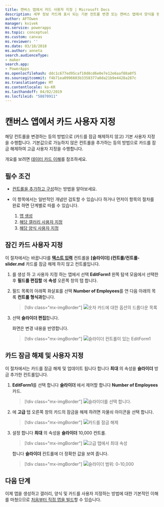 ```yaml
---
title: 캔버스 앱에서 카드 사용자 지정 | Microsoft Docs
description: 세부 정보 카드에 표시 되는 기본 컨트롤 변경 또는 캔버스 앱에서 양식을 편집
author: AFTOwen
manager: kvivek
ms.service: powerapps
ms.topic: conceptual
ms.custom: canvas
ms.reviewer: ''
ms.date: 03/18/2018
ms.author: anneta
search.audienceType:
- maker
search.app:
- PowerApps
ms.openlocfilehash: ddc1c677ed95caf10d8cd6e0e7e12e6aaf88a0f5
ms.sourcegitcommit: f4b71ea0996603b3358377a0da21b9e4428a287c
ms.translationtype: MT
ms.contentlocale: ko-KR
ms.lasthandoff: 04/02/2019
ms.locfileid: "58870911"
---
```

# <a name="customize-a-card-in-a-canvas-app"></a>캔버스 앱에서 카드 사용자 지정

해당 컨트롤을 변경하는 등의 방법으로 (카드를 잠금 해제하지 않고) 기본 사용자 지정 을 수행합니다. 기본값으로 가능하지 않은 컨트롤을 추가하는 등의 방법으로 카드를 잠금 해제하여 고급 사용자 지정을 수행합니다.

개요를 보려면 [데이터 카드 이해](working-with-cards.md)를 참조하세요.

## <a name="prerequisites"></a>필수 조건

- [컨트롤을 추가하고 구성](add-configure-controls.md)하는 방법을 알아보세요.
- 이 항목에서는 일반적인 개념만 검토할 수 있습니다 하거나 먼저이 항목의 절차를 완료 하면 단계별로 따를 수 있습니다.

    1. [앱 생성](data-platform-create-app.md)
    1. [해당 갤러리 사용자 지정](customize-layout-sharepoint.md)
    1. [해당 양식 사용자 지정](customize-forms-sharepoint.md)

## <a name="customize-a-locked-card"></a>잠긴 카드 사용자 지정

이 절차에서는 바꿉니다를 **[텍스트 입력](controls/control-text-input.md)** 컨트롤을 **[슬라이더] (컨트롤/컨트롤-slider.md** 카드를 잠금 해제 하지 않고 컨트롤입니다.

1. 를 생성 하 고 사용자 지정 하는 앱에서 선택 **EditForm1** 왼쪽 탐색 모음에서 선택한 후 **필드를 편집할** 에 **속성** 오른쪽 창의 탭 합니다.

1. 필드 목록의 아래쪽 화살표를 선택 **Number of Employees**를 연 다음 아래의 목록 **컨트롤 형식과**합니다.

    > [!div class="mx-imgBorder"]
    > ![숫자 카드에 대한 옵션의 드롭다운 목록](./media/customize-card/card-selector.png)

1. 선택 **슬라이더 편집**합니다.

    화면은 변경 내용을 반영합니다.

    > [!div class="mx-imgBorder"]
    > ![슬라이더 컨트롤이 있는 EditForm1](./media/customize-card/add-slider.png)

## <a name="unlock-and-customize-a-card"></a>카드 잠금 해제 및 사용자 지정

이 절차에서는 카드를 잠금 해제 및 업데이트 됩니다 합니다 **최대** 의 속성을 **슬라이더** 방금 추가한 컨트롤입니다.

1. **EditForm1**를 선택 합니다 **슬라이더** 에서 제어할 합니다 **Number of Employees** 카드.

    > [!div class="mx-imgBorder"]
    > ![슬라이더를 선택 합니다.](./media/customize-card/select-slider.png)

1. 에 **고급** 탭 오른쪽 창의 카드의 잠금을 해제 하려면 자물쇠 아이콘을 선택 합니다.

    > [!div class="mx-imgBorder"]
    > ![카드를 잠금 해제](./media/customize-card/lock-icon.png)

1. 설정 합니다 **최대** 의 속성을 **슬라이더** 10,000 컨트롤.

    > [!div class="mx-imgBorder"]
    > ![고급 탭에서 최대 속성](./media/customize-card/max-property.png)

    합니다 **슬라이더** 컨트롤에 더 정확한 값을 보여 줍니다.

    > [!div class="mx-imgBorder"]
    > ![슬라이더 범위: 0-10,000](./media/customize-card/final-slider.png)

## <a name="next-steps"></a>다음 단계

이제 앱을 생성하고 갤러리, 양식 및 카드를 사용자 지정하는 방법에 대한 기본적인 이해를 마쳤으므로 [처음부터 직접 앱을 빌드](data-platform-create-app-scratch.md)할 수 있습니다.